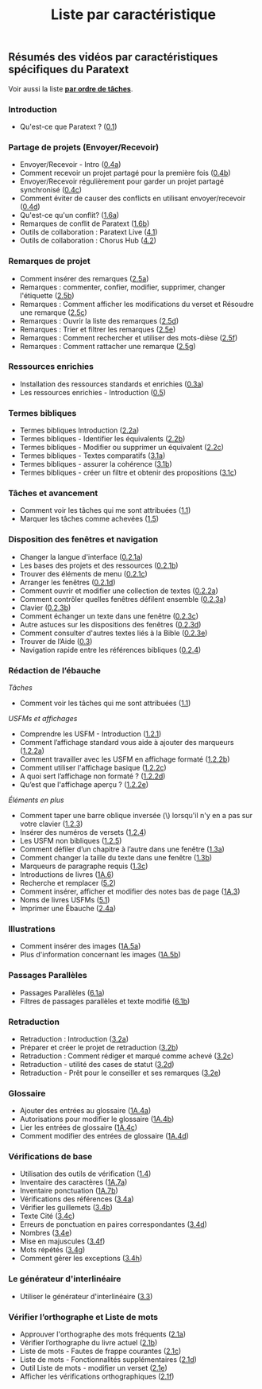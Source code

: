 ﻿---
title: Liste par caractéristique
sidebar_position: 2
---

## Résumés des vidéos par caractéristiques spécifiques du Paratext

Voir aussi la liste [**par ordre de tâches**](TOC-overview). 

### Introduction  
 
-   Qu'est-ce que Paratext ? ([0.1](01-Introduction/0.1.md))  

### Partage de projets (Envoyer/Recevoir)     
-  Envoyer/Recevoir - Intro ([0.4a](01-Introduction/0.4.Project-sharing/0.4a.md))  
-  Comment recevoir un projet partagé pour la première fois ([0.4b](01-Introduction/0.4.Project-sharing/0.4b.md))  
-  Envoyer/Recevoir régulièrement pour garder un projet partagé synchronisé ([0.4c](01-Introduction/0.4.Project-sharing/0.4c.md))  
-  Comment éviter de causer des conflicts en utilisant envoyer/recevoir ([0.4d](01-Introduction/0.4.Project-sharing/0.4d.md))  
-  Qu'est-ce qu'un conflit? ([1.6a](01-Introduction/0.4.Project-sharing/1.6a.md))  
-  Remarques de conflit de Paratext ([1.6b](01-Introduction/0.4.Project-sharing/1.6b.md))  
-  Outils de collaboration : Paratext Live ([4.1](05-Stage-4/4.1.md))  
-  Outils de collaboration : Chorus Hub ([4.2](05-Stage-4/4.2.md))  

### Remarques de projet   
-   Comment insérer des remarques ([2.5a](03-Stage-2/2.5-Project-notes/2.5a.md))  
-   Remarques : commenter, confier, modifier, supprimer, changer l'étiquette ([2.5b](03-Stage-2/2.5-Project-notes/2.5b.md))  
-   Remarques : Comment afficher les modifications du verset et Résoudre une remarque ([2.5c](03-Stage-2/2.5-Project-notes/2.5c.md))  
-   Remarques : Ouvrir la liste des remarques ([2.5d](03-Stage-2/2.5-Project-notes/2.5d.md))  
-   Remarques : Trier et filtrer les remarques ([2.5e](03-Stage-2/2.5-Project-notes/2.5e.md))  
-   Remarques : Comment rechercher et utiliser des mots-dièse ([2.5f](03-Stage-2/2.5-Project-notes/2.5f.md))  
-   Remarques : Comment rattacher une remarque ([2.5g](03-Stage-2/2.5-Project-notes/2.5g.md))  


### Ressources enrichies   
-  Installation des ressources standards et enrichies  ([0.3a](01-Introduction/0.5.Enhanced-resources/0.3a.md))  
-  Les ressources enrichies - Introduction ([0.5](01-Introduction/0.5.Enhanced-resources/0.5.md))  

### Termes bibliques  
-  Termes bibliques Introduction ([2.2a](03-Stage-2/2.2-Biblical-terms/2.2a.md))  
-  Termes bibliques - Identifier les équivalents ([2.2b](03-Stage-2/2.2-Biblical-terms/2.2b.md))  
-  Termes bibliques - Modifier ou supprimer un équivalent ([2.2c](03-Stage-2/2.2-Biblical-terms/2.2c.md))  
-  Termes bibliques - Textes comparatifs ([3.1a](04-Stage-3/3.1-Biblical-terms/3.1a.md))  
-  Termes bibliques - assurer la cohérence ([3.1b](04-Stage-3/3.1-Biblical-terms/3.1b.md))  
-  Termes bibliques - créer un filtre et obtenir des propositions ([3.1c](04-Stage-3/3.1-Biblical-terms/3.1c.md))  

### Tâches et avancement
- Comment voir les tâches qui me sont attribuées ([1.1](02-Stage-1/1.Drafting-editing/1.1.md))  
-  Marquer les tâches comme achevées ([1.5](02-Stage-1/4.Basic-checks/1.5.md))  

### Disposition des fenêtres et navigation
-   Changer la langue d'interface ([0.2.1a](01-Introduction/0.2.Navigation/0.2.1a.md))  
-  Les bases des projets et des ressources ([0.2.1b](01-Introduction/0.2.Navigation/0.2.1b.md))  
-   Trouver des éléments de menu ([0.2.1c](01-Introduction/0.2.Navigation/0.2.1c.md))  
-  Arranger les fenêtres ([0.2.1d](01-Introduction/0.2.Navigation/0.2.1d.md))  
-  Comment ouvrir et modifier  une collection de textes ([0.2.2a](01-Introduction/0.2.Navigation/0.2.2a.md))  
-  Comment contrôler quelles fenêtres défilent ensemble ([0.2.3a](01-Introduction/0.2.Navigation/0.2.3a.md))  
-  Clavier ([0.2.3b](01-Introduction/0.2.Navigation/0.2.3b.md))  
-  Comment échanger un texte dans une fenêtre ([0.2.3c](01-Introduction/0.2.Navigation/0.2.3c.md))  
-  Autre astuces sur les dispositions des fenêtres ([0.2.3d](01-Introduction/0.2.Navigation/0.2.3d.md))  
-  Comment consulter d'autres textes liés à la Bible ([0.2.3e](01-Introduction/0.2.Navigation/0.2.3e.md))  
-  Trouver de l’Aide ([0.3](01-Introduction/0.2.Navigation/0.3.md))  
-  Navigation rapide entre les références bibliques ([0.2.4](01-Introduction/0.2.Navigation/0.2.4.md))  

### Rédaction de l’ébauche
*Tâches*
- Comment voir les tâches qui me sont attribuées ([1.1](02-Stage-1/1.Drafting-editing/1.1.md))  
 
*USFMs et affichages*    
-  Comprendre les USFM -  Introduction ([1.2.1](02-Stage-1/2.USFM/1.2.1.md))  
-  Comment l’affichage standard vous aide à ajouter des marqueurs ([1.2.2a](02-Stage-1/2.USFM/1.2.2a.md))  
-  Comment travailler avec les USFM en affichage formaté ([1.2.2b](02-Stage-1/2.USFM/1.2.2b.md))  
-  Comment utiliser l'affichage basique ([1.2.2c](02-Stage-1/2.USFM/1.2.2c.md))  
-  A quoi sert l’affichage non formaté ? ([1.2.2d](02-Stage-1/2.USFM/1.2.2d.md))  
-  Qu’est que l'affichage aperçu ? ([1.2.2e](02-Stage-1/2.USFM/1.2.2e.md))  
   
*Éléments en plus*    
-  Comment taper une barre oblique inversée (\\) lorsqu'il n'y en a pas sur votre clavier ([1.2.3](02-Stage-1/1.Drafting-editing/1.2.3.md))  
-  Insérer des numéros de versets ([1.2.4](02-Stage-1/1.Drafting-editing/1.2.4.md))  
-  Les USFM non bibliques ([1.2.5](02-Stage-1/1.Drafting-editing/1.2.5.md))  
-  Comment défiler d’un chapitre à l’autre dans une fenêtre ([1.3a](02-Stage-1/1.Drafting-editing/1.3a.md))  
-  Comment changer la taille du texte dans une fenêtre ([1.3b](02-Stage-1/1.Drafting-editing/1.3b.md))  
-  Marqueurs de paragraphe requis ([1.3c](02-Stage-1/1.Drafting-editing/1.3c.md))  
-  Introductions de livres ([1A.6](02-Stage-1/5.Additional/1A.6.md))  
-  Recherche et remplacer ([5.2](06-Stage-5/5.2.md))  
-  Comment insérer, afficher et modifier des notes bas de page ([1A.3](02-Stage-1/5.Additional/1A.3.md))  
-  Noms de livres USFMs ([5.1](06-Stage-5/5.1.md))  
-  Imprimer une Ébauche ([2.4a](03-Stage-2/2.4a.md))  

### Illustrations
-  Comment insérer des images ([1A.5a](02-Stage-1/5.Additional/1A.5a.md))  
-  Plus d'information concernant les images ([1A.5b](02-Stage-1/5.Additional/1A.5b.md))  


### Passages Parallèles    
-  Passages Parallèles ([6.1a](07-Stage-6/6.1a.md))  
-  Filtres de passages parallèles et texte modifié ([6.1b](07-Stage-6/6.1b.md))  

### Retraduction
-   Retraduction : Introduction ([3.2a](04-Stage-3/3.2-Back-translation/3.2a.md))  
-   Préparer et créer le projet de retraduction ([3.2b](04-Stage-3/3.2-Back-translation/3.2b.md))  
-   Retraduction : Comment rédiger et marqué comme achevé ([3.2c](04-Stage-3/3.2-Back-translation/3.2c.md))  
-   Retraduction - utilité des cases de statut ([3.2d](04-Stage-3/3.2-Back-translation/3.2d.md))  
-   Retraduction - Prêt pour le conseiller et ses remarques ([3.2e](04-Stage-3/3.2-Back-translation/3.2e.md))  
   
### Glossaire
-  Ajouter des entrées au glossaire ([1A.4a](02-Stage-1/5.Additional/1A.4a.md))  
-  Autorisations pour modifier le glossaire ([1A.4b](02-Stage-1/5.Additional/1A.4b.md))  
-  Lier les entrées de glossaire ([1A.4c](02-Stage-1/5.Additional/1A.4c.md))  
-  Comment modifier des entrées de glossaire ([1A.4d](02-Stage-1/5.Additional/1A.4d.md))  

### Vérifications de base   
-  Utilisation des outils de vérification ([1.4](02-Stage-1/4.Basic-checks/1.4.md))  
-  Inventaire des caractères ([1A.7a](02-Stage-1/4.Basic-checks/1A.7a.md))  
-  Inventaire ponctuation ([1A.7b](02-Stage-1/4.Basic-checks/1A.7b.md))  
-   Vérifications des références ([3.4a](04-Stage-3/3.4-Checks/3.4a.md))  
-   Vérifier les guillemets ([3.4b](04-Stage-3/3.4-Checks/3.4b.md))  
-   Texte Cité ([3.4c](04-Stage-3/3.4-Checks/3.4c.md))  
-   Erreurs de ponctuation en paires correspondantes ([3.4d](04-Stage-3/3.4-Checks/3.4d.md))  
-   Nombres ([3.4e](04-Stage-3/3.4-Checks/3.4e.md))  
-   Mise en majuscules ([3.4f](04-Stage-3/3.4-Checks/3.4f.md))  
-   Mots répétés ([3.4g](04-Stage-3/3.4-Checks/3.4g.md))  
-   Comment gérer les exceptions ([3.4h](04-Stage-3/3.4-Checks/3.4h.md))  
  
### Le générateur d'interlinéaire
-   Utiliser le générateur d'interlinéaire ([3.3](04-Stage-3/3.3-Custom-interlinears/3.3.md))  

### Vérifier l’orthographe et Liste de mots  
-  Approuver l'orthographe des mots fréquents ([2.1a](03-Stage-2/2.1-Spell-check-wordlist/2.1a.md))  
-  Vérifier l’orthographe du livre actuel ([2.1b](03-Stage-2/2.1-Spell-check-wordlist/2.1b.md))  
-  Liste de mots - Fautes de frappe courantes ([2.1c](03-Stage-2/2.1-Spell-check-wordlist/2.1c.md))  
-  Liste de mots - Fonctionnalités supplémentaires ([2.1d](03-Stage-2/2.1-Spell-check-wordlist/2.1d.md))  
-  Outil Liste de mots - modifier un verset ([2.1e](03-Stage-2/2.1-Spell-check-wordlist/2.1e.md))  
-  Afficher les vérifications orthographiques ([2.1f](03-Stage-2/2.1-Spell-check-wordlist/2.1f.md))  
